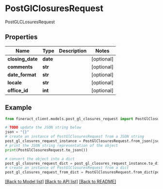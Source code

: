 # PostGlClosuresRequest

PostGLCLosuresRequest

## Properties

Name | Type | Description | Notes
------------ | ------------- | ------------- | -------------
**closing_date** | **date** |  | [optional] 
**comments** | **str** |  | [optional] 
**date_format** | **str** |  | [optional] 
**locale** | **str** |  | [optional] 
**office_id** | **int** |  | [optional] 

## Example

```python
from fineract_client.models.post_gl_closures_request import PostGlClosuresRequest

# TODO update the JSON string below
json = "{}"
# create an instance of PostGlClosuresRequest from a JSON string
post_gl_closures_request_instance = PostGlClosuresRequest.from_json(json)
# print the JSON string representation of the object
print(PostGlClosuresRequest.to_json())

# convert the object into a dict
post_gl_closures_request_dict = post_gl_closures_request_instance.to_dict()
# create an instance of PostGlClosuresRequest from a dict
post_gl_closures_request_from_dict = PostGlClosuresRequest.from_dict(post_gl_closures_request_dict)
```
[[Back to Model list]](../README.md#documentation-for-models) [[Back to API list]](../README.md#documentation-for-api-endpoints) [[Back to README]](../README.md)


